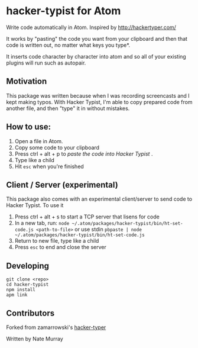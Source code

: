 # hacker-typist for Atom

Write code automatically in Atom. Inspired by http://hackertyper.com/

It works by "pasting" the code you want from your clipboard and then that code is written out, no matter what keys you type*.

It inserts code character by character into atom and so all of your existing plugins will run such as autopair.

## Motivation

This package was written because when I was recording screencasts and I kept making typos. With Hacker Typist, I'm able to copy prepared code from another file, and then "type" it in without mistakes.

## How to use:

1. Open a file in Atom.
2. Copy some code to your clipboard
3. Press ctrl + alt + p to _paste the code into Hacker Typist_ .
4. Type like a child
5. Hit `esc` when you're finished

## Client / Server (experimental)

This package also comes with an experimental client/server to send code to Hacker Typist. To use it

1. Press ctrl + alt + s to start a TCP server that lisens for code
2. In a new tab, run: `node ~/.atom/packages/hacker-typist/bin/ht-set-code.js <path-to-file>` or use stdin `pbpaste | node ~/.atom/packages/hacker-typist/bin/ht-set-code.js`
3. Return to new file, type like a child
4. Press `esc` to end and close the server

## Developing

```
git clone <repo>
cd hacker-typist
npm install
apm link
```

## Contributors

Forked from zamarrowski's [hacker-typer](https://github.com/zamarrowski/hacker-typer)

Written by Nate Murray
